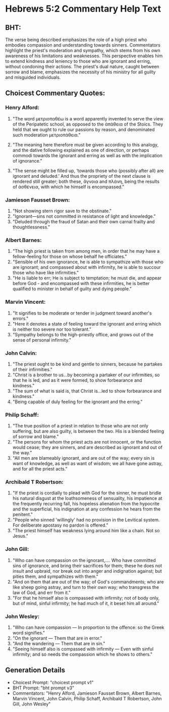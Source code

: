 # Hebrews 5:2 Commentary Help Text

## BHT:
The verse being described emphasizes the role of a high priest who embodies compassion and understanding towards sinners. Commentators highlight the priest's moderation and sympathy, which stems from his own awareness of his limitations and weaknesses. This perspective enables him to extend kindness and leniency to those who are ignorant and erring, without condoning their actions. The priest's dual nature, caught between sorrow and blame, emphasizes the necessity of his ministry for all guilty and misguided individuals.

## Choicest Commentary Quotes:
### Henry Alford:
1. "The word μετριοπαθέω is a word apparently invented to serve the view of the Peripatetic school, as opposed to the ἀπάθεια of the Stoics. They held that we ought to rule our passions by reason, and denominated such moderation μετριοπάθεια." 

2. "The meaning here therefore must be given according to this analogy, and the dative following explained as one of direction, or perhaps commodi towards the ignorant and erring as well as with the implication of ignorance."

3. "The sense might be filled up, ‘towards those who (possibly after all) are ignorant and deluded.’ And thus the propriety of the next clause is rendered still greater; both these, ἄγνοια and πλάνη, being the results of ἀσθένεια, with which he himself is encompassed."

### Jamieson Fausset Brown:
1. "Not showing stern rigor save to the obstinate."
2. "Ignorant—sins not committed in resistance of light and knowledge."
3. "Deluded through the fraud of Satan and their own carnal frailty and thoughtlessness."

### Albert Barnes:
1. "The high priest is taken from among men, in order that he may have a fellow-feeling for those on whose behalf he officiates."
2. "Sensible of his own ignorance, he is able to sympathize with those who are ignorant; and compassed about with infirmity, he is able to succour those who have like infirmities."
3. "He is liable to err; He is subject to temptation; he must die, and appear before God - and encompassed with these infirmities, he is better qualified to minister in behalf of guilty and dying people."

### Marvin Vincent:
1. "It signifies to be moderate or tender in judgment toward another's errors."
2. "Here it denotes a state of feeling toward the ignorant and erring which is neither too severe nor too tolerant."
3. "Sympathy belongs to the high-priestly office, and grows out of the sense of personal infirmity."

### John Calvin:
1. "The priest ought to be kind and gentle to sinners, because he partakes of their infirmities."
2. "Christ is a brother to us...by becoming a partaker of our infirmities, so that he is led, and as it were formed, to show forbearance and kindness."
3. "The sum of what is said is, that Christ is...led to show forbearance and kindness."
4. "Being capable of duly feeling for the ignorant and the erring."

### Philip Schaff:
1. "The true position of a priest in relation to those who are not only suffering, but are also guilty, is between the two. His is a blended feeling of sorrow and blame." 
2. "The persons for whom the priest acts are not innocent, or the function would cease; they are sinners, and are described as ignorant and out of the way." 
3. "All men are blameably ignorant, and are out of the way; every sin is want of knowledge, as well as want of wisdom; we all have gone astray, and for all the priest acts."

### Archibald T Robertson:
1. "If the priest is cordially to plead with God for the sinner, he must bridle his natural disgust at the loathsomeness of sensuality, his impatience at the frequently recurring fall, his hopeless alienation from the hypocrite and the superficial, his indignation at any confession he hears from the penitent."
2. "People who sinned 'willingly' had no provision in the Levitical system. For deliberate apostasy no pardon is offered."
3. "The priest himself has weakness lying around him like a chain. Not so Jesus."

### John Gill:
1. "Who can have compassion on the ignorant,.... Who have committed sins of ignorance, and bring their sacrifices for them; these he does not insult and upbraid, nor break out into anger and indignation against; but pities them, and sympathizes with them."
2. "And on them that are out of the way; of God's commandments; who are like sheep going astray, and turn to their own way; who transgress the law of God, and err from it."
3. "For that he himself also is compassed with infirmity; not of body only, but of mind, sinful infirmity; he had much of it, it beset him all around."

### John Wesley:
1. "Who can have compassion — In proportion to the offence: so the Greek word signifies." 
2. "On the ignorant — Them that are in error."
3. "And the wandering — Them that are in sin."
4. "Seeing himself also is compassed with infirmity — Even with sinful infirmity; and so needs the compassion which he shows to others."


## Generation Details
- Choicest Prompt: "choicest prompt v1"
- BHT Prompt: "bht prompt v3"
- Commentators: "Henry Alford, Jamieson Fausset Brown, Albert Barnes, Marvin Vincent, John Calvin, Philip Schaff, Archibald T Robertson, John Gill, John Wesley"
